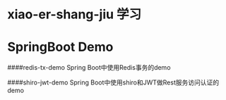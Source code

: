 # xiao-er-shang-jiu 学习
# SpringBoot Demo

####redis-tx-demo
Spring Boot中使用Redis事务的demo

####shiro-jwt-demo
Spring Boot中使用shiro和JWT做Rest服务访问认证的demo
